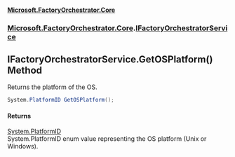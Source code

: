 #### [Microsoft.FactoryOrchestrator.Core](./Microsoft-FactoryOrchestrator-Core.md 'Microsoft.FactoryOrchestrator.Core')
### [Microsoft.FactoryOrchestrator.Core](./Microsoft-FactoryOrchestrator-Core.md 'Microsoft.FactoryOrchestrator.Core').[IFactoryOrchestratorService](./Microsoft-FactoryOrchestrator-Core-IFactoryOrchestratorService.md 'Microsoft.FactoryOrchestrator.Core.IFactoryOrchestratorService')
## IFactoryOrchestratorService.GetOSPlatform() Method
Returns the platform of the OS.  
```csharp
System.PlatformID GetOSPlatform();
```
#### Returns
[System.PlatformID](https://docs.microsoft.com/en-us/dotnet/api/System.PlatformID 'System.PlatformID')  
System.PlatformID enum value representing the OS platform (Unix or Windows).  
